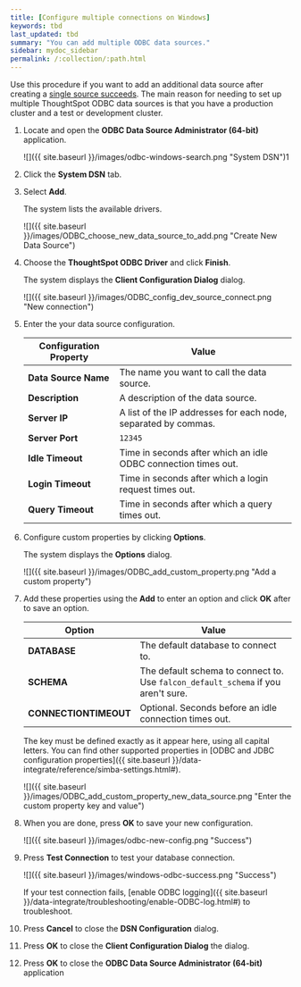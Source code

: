 ```yaml
---
title: [Configure multiple connections on Windows]
keywords: tbd
last_updated: tbd
summary: "You can add multiple ODBC data sources."
sidebar: mydoc_sidebar
permalink: /:collection/:path.html
---
```

Use this procedure if you want to add an additional data source after creating a
[single source succeeds](install-odbc-windows.html#). The main reason for needing to set up multiple
ThoughtSpot ODBC data sources is that you have a production cluster and a test
or development cluster.

1. Locate and open the **ODBC Data Source Administrator (64-bit)** application.

   ![]({{ site.baseurl }}/images/odbc-windows-search.png "System DSN")1

2. Click the **System DSN** tab.
3. Select **Add**.

   The system lists the available drivers.

   ![]({{ site.baseurl }}/images/ODBC_choose_new_data_source_to_add.png "Create New Data Source")

4. Choose the **ThoughtSpot ODBC Driver** and click **Finish**.

    The system displays the **Client Configuration Dialog** dialog.

    ![]({{ site.baseurl }}/images/ODBC_config_dev_source_connect.png "New connection")

5. Enter the your data source configuration.

    | Configuration Property   | Value                                                  |
    |-------------------|--------------------------------------------------------|
    | **Data Source Name** |  The name you want to call the data source. |
    | **Description** |  A description of the data source. |
    | **Server IP** |  A list of the IP addresses for each node, separated by commas. |
    | **Server Port** |  `12345` |
    | **Idle Timeout** |  Time in seconds after which an idle ODBC connection times out. |
    | **Login Timeout** |  Time in seconds after which a login request times out. |
    | **Query Timeout** |  Time in seconds after which a query times out. |

6. Configure custom properties by clicking **Options**.

    The system displays the **Options** dialog.

    ![]({{ site.baseurl }}/images/ODBC_add_custom_property.png "Add a custom property")

8. Add these properties using the **Add** to enter an option and click **OK** after to save an option.

    | Option                | Value                   |
    |-----------------------|-----------------------------|
    | **DATABASE**          |  The default database to connect to. |
    | **SCHEMA**            | The default schema to connect to. Use `falcon_default_schema` if you aren't sure.|
    | **CONNECTIONTIMEOUT** |  Optional. Seconds before an idle connection times out. |

    The key must be defined exactly as it appear here, using all capital letters. You can find other supported properties in [ODBC and JDBC configuration properties]({{ site.baseurl }}/data-integrate/reference/simba-settings.html#).

    ![]({{ site.baseurl }}/images/ODBC_add_custom_property_new_data_source.png "Enter the custom property key and value")

9. When you are done, press **OK** to save your new configuration.

    ![]({{ site.baseurl }}/images/odbc-new-config.png "Success")

10. Press **Test Connection** to test your database connection.

    ![]({{ site.baseurl }}/images/windows-odbc-success.png "Success")


    If your test connection fails, [enable ODBC logging]({{ site.baseurl
    }}/data-integrate/troubleshooting/enable-ODBC-log.html#) to
    troubleshoot.

11. Press **Cancel** to close the **DSN Configuration** dialog.
12. Press **OK** to close the **Client Configuration Dialog** the dialog.
13. Press **OK** to close the **ODBC Data Source Administrator (64-bit)** application
